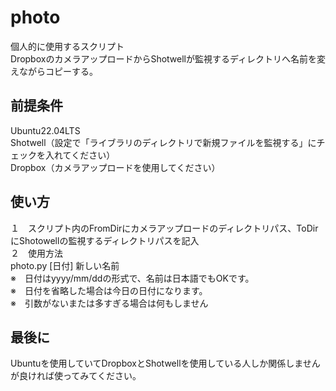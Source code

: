 # photo
個人的に使用するスクリプト  
DropboxのカメラアップロードからShotwellが監視するディレクトリへ名前を変えながらコピーする。  

## 前提条件
Ubuntu22.04LTS  
Shotwell（設定で「ライブラリのディレクトリで新規ファイルを監視する」にチェックを入れてください）  
Dropbox（カメラアップロードを使用してください）  

## 使い方
１　スクリプト内のFromDirにカメラアップロードのディレクトリパス、ToDirにShotowellの監視するディレクトリパスを記入  
２　使用方法  
	photo.py [日付] 新しい名前  
	※　日付はyyyy/mm/ddの形式で、名前は日本語でもOKです。  
	※　日付を省略した場合は今日の日付になります。  
	※　引数がないまたは多すぎる場合は何もしません  

## 最後に
Ubuntuを使用していてDropboxとShotwellを使用している人しか関係しませんが良ければ使ってみてください。  
